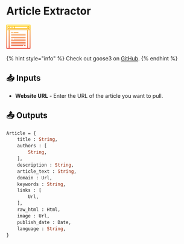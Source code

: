 # Article Extractor

![Pull text from a website.](../../.gitbook/assets/article_pull.png)

{% hint style="info" %}
Check out goose3 on [GitHub](https://github.com/goose3/goose3).
{% endhint %}

## 📥 Inputs

* **Website URL** - Enter the URL of the article you want to pull.

## 📤 Outputs

```graphql
Article = {
    title : String, 
    authors : [ 
        String, 
    ],
    description : String,
    article_text : String,
    domain : Url,
    keywords : String,
    links : [
        Url,
    ],
    raw_html : Html,
    image : Url,
    publish_date : Date,
    language : String,
}
```

